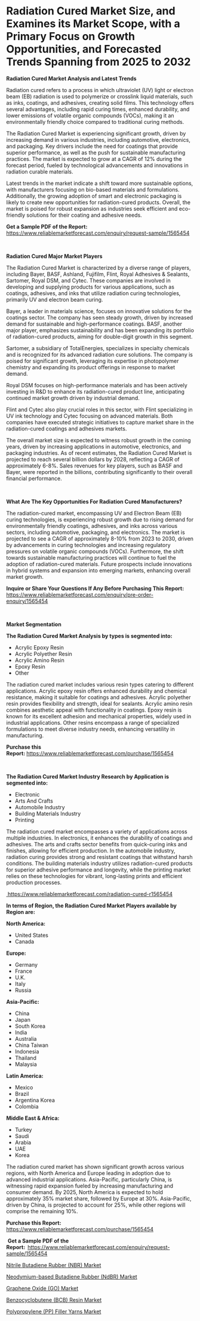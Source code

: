 <p><h1>Radiation Cured Market Size, and Examines its Market Scope, with a Primary Focus on Growth Opportunities, and Forecasted Trends Spanning from 2025 to 2032</h1></p><p><strong>Radiation Cured Market Analysis and Latest Trends</strong></p>
<p><p>Radiation cured refers to a process in which ultraviolet (UV) light or electron beam (EB) radiation is used to polymerize or crosslink liquid materials, such as inks, coatings, and adhesives, creating solid films. This technology offers several advantages, including rapid curing times, enhanced durability, and lower emissions of volatile organic compounds (VOCs), making it an environmentally friendly choice compared to traditional curing methods.</p><p>The Radiation Cured Market is experiencing significant growth, driven by increasing demand in various industries, including automotive, electronics, and packaging. Key drivers include the need for coatings that provide superior performance, as well as the push for sustainable manufacturing practices. The market is expected to grow at a CAGR of 12% during the forecast period, fueled by technological advancements and innovations in radiation curable materials.</p><p>Latest trends in the market indicate a shift toward more sustainable options, with manufacturers focusing on bio-based materials and formulations. Additionally, the growing adoption of smart and electronic packaging is likely to create new opportunities for radiation-cured products. Overall, the market is poised for robust expansion as industries seek efficient and eco-friendly solutions for their coating and adhesive needs.</p></p>
<p><strong>Get a Sample PDF of the Report:&nbsp;</strong> <a href="https://www.reliablemarketforecast.com/enquiry/request-sample/1565454?utm_campaign=1840&utm_medium=2&utm_source=Github&utm_content=ia&utm_term=04042025&utm_id=radiation-cured">https://www.reliablemarketforecast.com/enquiry/request-sample/1565454</a></p>
<p>&nbsp;</p>
<p><strong>Radiation Cured Major Market Players</strong></p>
<p><p>The Radiation Cured Market is characterized by a diverse range of players, including Bayer, BASF, Ashland, Fujifilm, Flint, Royal Adhesives & Sealants, Sartomer, Royal DSM, and Cytec. These companies are involved in developing and supplying products for various applications, such as coatings, adhesives, and inks that utilize radiation curing technologies, primarily UV and electron beam curing.</p><p>Bayer, a leader in materials science, focuses on innovative solutions for the coatings sector. The company has seen steady growth, driven by increased demand for sustainable and high-performance coatings. BASF, another major player, emphasizes sustainability and has been expanding its portfolio of radiation-cured products, aiming for double-digit growth in this segment.</p><p>Sartomer, a subsidiary of TotalEnergies, specializes in specialty chemicals and is recognized for its advanced radiation cure solutions. The company is poised for significant growth, leveraging its expertise in photopolymer chemistry and expanding its product offerings in response to market demand.</p><p>Royal DSM focuses on high-performance materials and has been actively investing in R&D to enhance its radiation-cured product line, anticipating continued market growth driven by industrial demand.</p><p>Flint and Cytec also play crucial roles in this sector, with Flint specializing in UV ink technology and Cytec focusing on advanced materials. Both companies have executed strategic initiatives to capture market share in the radiation-cured coatings and adhesives markets.</p><p>The overall market size is expected to witness robust growth in the coming years, driven by increasing applications in automotive, electronics, and packaging industries. As of recent estimates, the Radiation Cured Market is projected to reach several billion dollars by 2028, reflecting a CAGR of approximately 6-8%. Sales revenues for key players, such as BASF and Bayer, were reported in the billions, contributing significantly to their overall financial performance.</p></p>
<p>&nbsp;</p>
<p><strong>What Are The Key Opportunities For Radiation Cured Manufacturers?</strong></p>
<p><p>The radiation-cured market, encompassing UV and Electron Beam (EB) curing technologies, is experiencing robust growth due to rising demand for environmentally friendly coatings, adhesives, and inks across various sectors, including automotive, packaging, and electronics. The market is projected to see a CAGR of approximately 8-10% from 2023 to 2030, driven by advancements in curing technologies and increasing regulatory pressures on volatile organic compounds (VOCs). Furthermore, the shift towards sustainable manufacturing practices will continue to fuel the adoption of radiation-cured materials. Future prospects include innovations in hybrid systems and expansion into emerging markets, enhancing overall market growth.</p></p>
<p><strong>Inquire or Share Your Questions If Any Before Purchasing This Report:</strong> <a href="https://www.reliablemarketforecast.com/enquiry/pre-order-enquiry/1565454?utm_campaign=1840&utm_medium=2&utm_source=Github&utm_content=ia&utm_term=04042025&utm_id=radiation-cured">https://www.reliablemarketforecast.com/enquiry/pre-order-enquiry/1565454</a></p>
<p>&nbsp;</p>
<p><strong>Market Segmentation</strong></p>
<p><strong>The Radiation Cured Market Analysis by types is segmented into:</strong></p>
<p><ul><li>Acrylic Epoxy Resin</li><li>Acrylic Polyether Resin</li><li>Acrylic Amino Resin</li><li>Epoxy Resin</li><li>Other</li></ul></p>
<p><p>The radiation cured market includes various resin types catering to different applications. Acrylic epoxy resin offers enhanced durability and chemical resistance, making it suitable for coatings and adhesives. Acrylic polyether resin provides flexibility and strength, ideal for sealants. Acrylic amino resin combines aesthetic appeal with functionality in coatings. Epoxy resin is known for its excellent adhesion and mechanical properties, widely used in industrial applications. Other resins encompass a range of specialized formulations to meet diverse industry needs, enhancing versatility in manufacturing.</p></p>
<p><strong>Purchase this Report:&nbsp;</strong><a href="https://www.reliablemarketforecast.com/purchase/1565454?utm_campaign=1840&utm_medium=2&utm_source=Github&utm_content=ia&utm_term=04042025&utm_id=radiation-cured">https://www.reliablemarketforecast.com/purchase/1565454</a></p>
<p>&nbsp;</p>
<p><strong>The Radiation Cured Market Industry Research by Application is segmented into:</strong></p>
<p><ul><li>Electronic</li><li>Arts And Crafts</li><li>Automobile Industry</li><li>Building Materials Industry</li><li>Printing</li></ul></p>
<p><p>The radiation cured market encompasses a variety of applications across multiple industries. In electronics, it enhances the durability of coatings and adhesives. The arts and crafts sector benefits from quick-curing inks and finishes, allowing for efficient production. In the automobile industry, radiation curing provides strong and resistant coatings that withstand harsh conditions. The building materials industry utilizes radiation-cured products for superior adhesive performance and longevity, while the printing market relies on these technologies for vibrant, long-lasting prints and efficient production processes.</p></p>
<p><a href="https://www.reliablemarketforecast.com/radiation-cured-r1565454?utm_campaign=1840&utm_medium=2&utm_source=Github&utm_content=ia&utm_term=04042025&utm_id=radiation-cured">&nbsp;https://www.reliablemarketforecast.com/radiation-cured-r1565454</a></p>
<p><strong>In terms of Region, the Radiation Cured Market Players available by Region are:</strong></p>
<p>
    <p> <strong> North America: </strong>
        <ul>
            <li>United States</li>
            <li>Canada</li>
        </ul>
        </p> 
    <p> <strong> Europe: </strong>
        <ul>
            <li>Germany</li>
            <li>France</li>
            <li>U.K.</li>
            <li>Italy</li>
            <li>Russia</li>
        </ul>
        </p> 
    <p> <strong> Asia-Pacific: </strong>
        <ul>
            <li>China</li>
            <li>Japan</li>
            <li>South Korea</li>
            <li>India</li>
            <li>Australia</li>
            <li>China Taiwan</li>
            <li>Indonesia</li>
            <li>Thailand</li>
            <li>Malaysia</li>
        </ul>
        </p> 
    <p> <strong> Latin America: </strong>
        <ul>
            <li>Mexico</li>
            <li>Brazil</li>
            <li>Argentina Korea</li>
            <li>Colombia</li>
        </ul>
        </p> 
    <p> <strong> Middle East & Africa: </strong>
        <ul>
            <li>Turkey</li>
            <li>Saudi</li>
            <li>Arabia</li>
            <li>UAE</li>
            <li>Korea</li>
        </ul>
    </p>
    </p>
<p><p>The radiation cured market has shown significant growth across various regions, with North America and Europe leading in adoption due to advanced industrial applications. Asia-Pacific, particularly China, is witnessing rapid expansion fueled by increasing manufacturing and consumer demand. By 2025, North America is expected to hold approximately 35% market share, followed by Europe at 30%. Asia-Pacific, driven by China, is projected to account for 25%, while other regions will comprise the remaining 10%.</p></p>
<p><strong>Purchase this Report: </strong><a href="https://www.reliablemarketforecast.com/purchase/1565454?utm_campaign=1840&utm_medium=2&utm_source=Github&utm_content=ia&utm_term=04042025&utm_id=radiation-cured">https://www.reliablemarketforecast.com/purchase/1565454</a></p>
<p>&nbsp;<strong>Get a Sample PDF of the Report:&nbsp;&nbsp;</strong><a href="https://www.reliablemarketforecast.com/enquiry/request-sample/1565454?utm_campaign=1840&utm_medium=2&utm_source=Github&utm_content=ia&utm_term=04042025&utm_id=radiation-cured">https://www.reliablemarketforecast.com/enquiry/request-sample/1565454</a></p>
<p><strong></strong></p>
<p><p><a href="https://github.com/cingozascard/Market-Research-Report-List-1/blob/main/nitrile-butadiene-rubber-nbr-market.md?utm_campaign=1840&utm_medium=2&utm_source=Github&utm_content=ia&utm_term=04042025&utm_id=radiation-cured">Nitrile Butadiene Rubber (NBR) Market</a></p><p><a href="https://github.com/sacmatidora/Market-Research-Report-List-1/blob/main/neodymium-based-butadiene-rubber-ndbr-market.md?utm_campaign=1840&utm_medium=2&utm_source=Github&utm_content=ia&utm_term=04042025&utm_id=radiation-cured">Neodymium-based Butadiene Rubber (NdBR) Market</a></p><p><a href="https://github.com/zalubakoraka/Market-Research-Report-List-1/blob/main/graphene-oxide-go-market.md?utm_campaign=1840&utm_medium=2&utm_source=Github&utm_content=ia&utm_term=04042025&utm_id=radiation-cured">Graphene Oxide (GO) Market</a></p><p><a href="https://github.com/airitaursela/Market-Research-Report-List-1/blob/main/benzocyclobutene-bcb-resin-market.md?utm_campaign=1840&utm_medium=2&utm_source=Github&utm_content=ia&utm_term=04042025&utm_id=radiation-cured">Benzocyclobutene (BCB) Resin Market</a></p><p><a href="https://github.com/yaldotiedegq/Market-Research-Report-List-1/blob/main/polypropylene-pp-filler-yarns-market.md?utm_campaign=1840&utm_medium=2&utm_source=Github&utm_content=ia&utm_term=04042025&utm_id=radiation-cured">Polypropylene (PP) Filler Yarns Market</a></p></p>